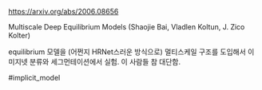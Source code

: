 https://arxiv.org/abs/2006.08656

Multiscale Deep Equilibrium Models (Shaojie Bai, Vladlen Koltun, J. Zico Kolter)

equilibrium 모델을 (어쩐지 HRNet스러운 방식으로) 멀티스케일 구조를 도입해서 이미지넷 분류와 세그먼테이션에서 실험. 이 사람들 참 대단함.

#implicit_model 